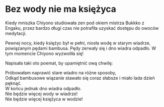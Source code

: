 # Bez wody nie ma księżyca

Kiedy mniszka Chiyono studiowała zen pod okiem mistrza Bukkko z Engaku, przez bardzo długi czas nie potrafiła uzyskać dostępu do owoców medytacji.

Pewnej nocy, kiedy księżyc był w pełni, niosła wodę w starym wiadrze, powiązanym pędami bambusa. Pędy zerwały się i dno wiadra odpadło. W tym momencie Chiyono wyzwoliła się!

Napisała taki oto poemat, by upamiętnić ową chwilę:

Próbowałam naprawić stare wiadro na różne sposoby,  
Odkąd bambusowe wiązanie stawało się coraz słabsze i miało lada dzień pęknąć.  
W końcu jednak dno wiadra odpadło.  
Nie będzie więcej wody w wiadrze!  
Nie będzie więcej księżyca w wodzie!
